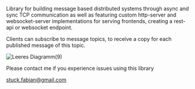 Library for building message based distributed systems through async and sync TCP communication as well as featuring custom http-server and websocket-server implementations for serving frontends, creating a rest-api or websocket endpoint.
  
Clients can subscribe to message topics, to receive a copy for each published message of this topic.

![Leeres Diagramm(9)](https://github.com/neutralusername/Systemge/assets/39095721/0a0d9b5e-d0b0-435f-a7f4-9a01bca3ba46)

Please contact me if you experience issues using this library

stuck.fabian@gmail.com